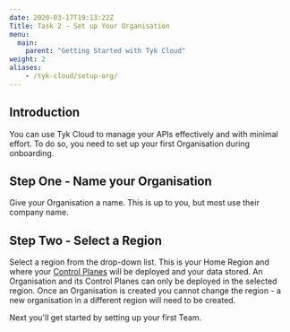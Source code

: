 ```yaml
---
date: 2020-03-17T19:13:22Z
Title: Task 2 - Set up Your Organisation
menu:
  main:
    parent: "Getting Started with Tyk Cloud"
weight: 2
aliases:
    - /tyk-cloud/setup-org/
---
```



## Introduction

You can use Tyk Cloud to manage your APIs effectively and with minimal effort. To do so, you need to set up your first Organisation during onboarding.

## Step One - Name your Organisation

Give your Organisation a name. This is up to you, but most use their company name.

## Step Two - Select a Region

Select a region from the drop-down list. This is your Home Region and where your [Control Planes](/docs/tyk-cloud/troubleshooting-support/glossary/#control-plane) will be deployed and your data stored. An Organisation and its Control Planes can only be deployed in the selected region. Once an Organisation is created you cannot change the region - a new organisation in a different region will need to be created. 

Next you'll get started by setting up your first Team.
